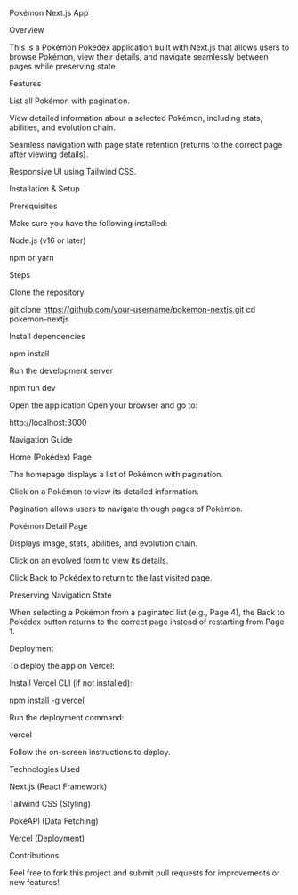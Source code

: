 Pokémon Next.js App

Overview

This is a Pokémon Pokedex application built with Next.js that allows users to browse Pokémon, view their details, and navigate seamlessly between pages while preserving state.

Features

List all Pokémon with pagination.

View detailed information about a selected Pokémon, including stats, abilities, and evolution chain.

Seamless navigation with page state retention (returns to the correct page after viewing details).

Responsive UI using Tailwind CSS.

Installation & Setup

Prerequisites

Make sure you have the following installed:

Node.js (v16 or later)

npm or yarn

Steps

Clone the repository

git clone https://github.com/your-username/pokemon-nextjs.git
cd pokemon-nextjs

Install dependencies

npm install

Run the development server

npm run dev

Open the application
Open your browser and go to:

http://localhost:3000

Navigation Guide

Home (Pokédex) Page

The homepage displays a list of Pokémon with pagination.

Click on a Pokémon to view its detailed information.

Pagination allows users to navigate through pages of Pokémon.

Pokémon Detail Page

Displays image, stats, abilities, and evolution chain.

Click on an evolved form to view its details.

Click Back to Pokédex to return to the last visited page.

Preserving Navigation State

When selecting a Pokémon from a paginated list (e.g., Page 4), the Back to Pokédex button returns to the correct page instead of restarting from Page 1.

Deployment

To deploy the app on Vercel:

Install Vercel CLI (if not installed):

npm install -g vercel

Run the deployment command:

vercel

Follow the on-screen instructions to deploy.

Technologies Used

Next.js (React Framework)

Tailwind CSS (Styling)

PokéAPI (Data Fetching)

Vercel (Deployment)

Contributions

Feel free to fork this project and submit pull requests for improvements or new features!
